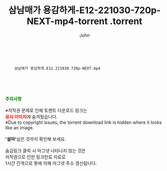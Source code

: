 ﻿---
layout: post
title:  "                   삼남매가 용감하게-E12-221030-720p-NEXT-mp4-torrent                .torrent"
author: John
categories: [ 드라마 ]
tags: [  ]
image:  
description: "                   삼남매가 용감하게-E12-221030-720p-NEXT-mp4-torrent                 torrent 정보 공유"
toc: true
toc_sticky: true
---

<br>

        삼남매가 용감하게.E12.221030.720p-NEXT.mp4    
    
<br><br><br>
<p data-ke-size="size16"><b><span style="color: green;">주의사항</span></b><br /><br />※저작권 문제로 인해 토렌트 다운로드 링크는<br /><b><span style="color: red;">유사 이미지</span></b>에 숨겨뒀습니다.<br />※Due to copyright issues, the torrent download link is hidden where it looks like an image.<br /><br /><b>'설마'</b>싶은 것까지 확인해 보세요.<br /><br />숨김링크 클릭 시 마그넷 나타나지 않는 것은<br />저작권으로 인한 링크만료 자료로<br />1시간 간격으로 봇에 의해 마그넷 주소 갱신됩니다.</p>
